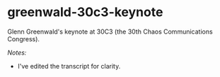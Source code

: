 greenwald-30c3-keynote
======================

Glenn Greenwald's keynote at 30C3 (the 30th Chaos Communications Congress).

*Notes:*

* I've edited the transcript for clarity.

